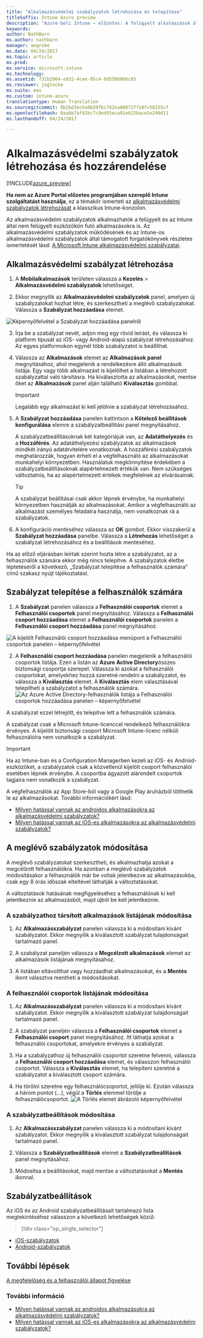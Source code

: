 ```yaml
---
title: "Alkalmazásvédelmi szabályzatok létrehozása és telepítése"
titleSuffix: Intune Azure preview
description: "Azure-beli Intune – előzetes: A felügyelt alkalmazások által használt céges adatok védelme Intune-os alkalmazásvédelmi szabályzatok segítségével."
keywords: 
author: NathBarn
ms.author: nathbarn
manager: angrobe
ms.date: 04/24/2017
ms.topic: article
ms.prod: 
ms.service: microsoft-intune
ms.technology: 
ms.assetid: f31b2964-e932-4cee-95c4-8d5506966c85
ms.reviewer: joglocke
ms.suite: ems
ms.custom: intune-azure
translationtype: Human Translation
ms.sourcegitcommit: 8b2bd3ecba0b597bc742ea08872ffe8fc58155cf
ms.openlocfilehash: 0aabb7af82bc7c9ed55eca91e615bace5e299d11
ms.lasthandoff: 04/24/2017

---
```


# <a name="how-to-create-and-assign-app-protection-policies"></a>Alkalmazásvédelmi szabályzatok létrehozása és hozzárendelése

[!INCLUDE[azure_preview](../includes/azure_preview.md)]

**Ha nem az Azure Portal előzetes programjában szereplő Intune szolgáltatást használja**, ez a témakör ismerteti az [alkalmazásvédelmi szabályzatok létrehozását](https://docs.microsoft.com/en-us/intune/deploy-use/create-and-deploy-mobile-app-management-policies-with-microsoft-intune) a klasszikus Intune-konzolon.

Az alkalmazásvédelmi szabályzatok alkalmazhatók a felügyelt és az Intune által nem felügyelt eszközökön futó alkalmazásokra is. Az alkalmazásvédelmi szabályzatok működésének és az Intune-os alkalmazásvédelmi szabályzatok által támogatott forgatókönyvek részletes ismertetését lásd: [A Microsoft Intune alkalmazásvédelmi szabályzatai](what-is-app-protection-policy.md).

##  <a name="create-an-app-protection-policy"></a>Alkalmazásvédelmi szabályzat létrehozása
1.  A **Mobilalkalmazások** területen válassza a **Kezelés** > **Alkalmazásvédelmi szabályzatok** lehetőséget.

2.  Ekkor megnyílik az **Alkalmazásvédelmi szabályzatok** panel, amelyen új szabályzatokat hozhat létre, és szerkesztheti a meglévő szabályzatokat. Válassza a **Szabályzat hozzáadása** elemet.

  ![Képernyőfelvétel a Szabályzat hozzáadása panelről](../media/app-protection-add-policy.png)

3.  Írja be a szabályzat nevét, adjon meg egy rövid leírást, és válassza ki platform típusát az iOS- vagy Android-alapú szabályzat létrehozásához. Az egyes platformokon egynél több szabályzatot is beállíthat.

4.  Válassza az **Alkalmazások** elemet az **Alkalmazások panel** megnyitásához, ahol megjelenik a rendelkezésre álló alkalmazások listája. Egy vagy több alkalmazást is kijelölhet a listában a létrehozott szabályzattal való társításra. Ha kiválasztotta az alkalmazásokat, mentse őket az **Alkalmazások** panel alján található **Kiválasztás** gombbal.

    > [!IMPORTANT]
    > Legalább egy alkalmazást ki kell jelölnie a szabályzat létrehozásához.

5.  A **Szabályzat hozzáadása** panelen kattintson a **Kötelező beállítások konfigurálása** elemre a szabályzatbeállítási panel megnyitásához.

    A szabályzatbeállításoknak két kategóriájuk van, az **Adatáthelyezés** és a **Hozzáférés**.  Az adatáthelyezési szabályzatok az alkalmazások mindkét irányú adatátvitelére vonatkoznak. A hozzáférési szabályzatok meghatározzák, hogyan érheti el a végfelhasználó az alkalmazásokat munkahelyi környezetben.
    Használatuk megkönnyítése érdekében a szabályzatbeállításoknak alapértelmezett értékük van. Nem szükséges változtatnia, ha az alapértelmezett értékek megfelelnek az elvárásainak.

    > [!TIP]
    > A szabályzat beállításai csak akkor lépnek érvénybe, ha munkahelyi környezetben használják az alkalmazásokat.  Amikor a végfelhasználó az alkalmazást személyes feladatra használja, nem vonatkoznak rá a szabályzatok.



6.  A konfiguráció mentéséhez válassza az **OK** gombot. Ekkor visszakerül a **Szabályzat hozzáadása** panelbe. Válassza a **Létrehozás** lehetőséget a szabályzat létrehozásához és a beállítások mentéséhez.


Ha az előző eljárásban leírtak szerint hozta létre a szabályzatot, az a felhasználók számára ekkor még nincs telepítve. A szabályzatok életbe léptetéséről a következő, „Szabályzat telepítése a felhasználók számára” című szakasz nyújt tájékoztatást.

## <a name="deploy-a-policy-to-users"></a>Szabályzat telepítése a felhasználók számára

1.  A **Szabályzat** panelen válassza a **Felhasználói csoportok** elemet a **Felhasználói csoportok** panel megnyitásához. Válassza a **Felhasználói csoport hozzáadása** elemet a **Felhasználói csoportok** panelen a **Felhasználói csoport hozzáadása** panel megnyitásához.

  ![A kijelölt Felhasználói csoport hozzáadása menüpont a Felhasználói csoportok panelen – képernyőfelvétel](../media/app-protection-policy-add-users.png)

2.  A **Felhasználói csoport hozzáadása** panelen megjelenik a felhasználói csoportok listája. Ezen a listán az **Azure Active Directory**összes biztonsági csoportja szerepel. Válassza ki azokat a felhasználói csoportokat, amelyekhez hozzá szeretné rendelni a szabályzatot, és válassza a **Kiválasztás** elemet. A **Kiválasztás** elem választásával telepítheti a szabályzatot a felhasználók számára.
  ![Az Azure Active Directory-felhasználók listája a Felhasználói csoportok hozzáadása panelen – képernyőfelvétel](../media/azure-ad-user-group-list.png)

A szabályzat ezzel létrejött, és telepítve lett a felhasználók számára.

A szabályzat csak a Microsoft Intune-licenccel rendelkező felhasználókra érvényes. A kijelölt biztonsági csoport Microsoft Intune-licenc nélküli felhasználóira nem vonatkozik a szabályzat.

>[!IMPORTANT]
> Ha az Intune-ban és a Configuration Managerben kezeli az iOS- és Android-eszközöket, a szabályzatok csak a közvetlenül kijelölt csoport felhasználói esetében lépnek érvénybe. A csoportba ágyazott alárendelt csoportok tagjaira nem vonatkozik a szabályzat.

A végfelhasználók az App Store-ból vagy a Google Play áruházból tölthetik le az alkalmazásokat. További információkért lásd:
* [Milyen hatással vannak az androidos alkalmazásokra az alkalmazásvédelmi szabályzatok?](app-protection-enabled-android-apps.md)
* [Milyen hatással vannak az iOS-es alkalmazásokra az alkalmazásvédelmi szabályzatok?](app-protection-enabled-ios-apps.md)

##  <a name="change-existing-policies"></a>A meglévő szabályzatok módosítása
A meglévő szabályzatokat szerkesztheti, és alkalmazhatja azokat a megcélzott felhasználókra. Ha azonban a meglévő szabályzatok módosításakor a felhasználók már be voltak jelentkezve az alkalmazásokba, csak egy 8 órás időszak elteltével láthatják a változtatásokat.

A változtatások hatásának megfigyeléséhez a felhasználónak ki kell jelentkeznie az alkalmazásból, majd újból be kell jelentkeznie.

### <a name="to-change-the-list-of-apps-associated-with-the-policy"></a>A szabályzathoz társított alkalmazások listájának módosítása

1.  Az **Alkalmazásszabályzat** panelen válassza ki a módosítani kívánt szabályzatot. Ekkor megnyílik a kiválasztott szabályzat tulajdonságait tartalmazó panel.

2.  A szabályzat paneljén válassza a **Megcélzott alkalmazások** elemet az alkalmazások listájának megnyitásához.

3.  A listában eltávolíthat vagy hozzáadhat alkalmazásokat, és a **Mentés** ikont választva mentheti a módosításokat.

### <a name="to-change-the-list-of-user-groups"></a>A felhasználói csoportok listájának módosítása

1.  Az **Alkalmazásszabályzat** panelen válassza ki a módosítani kívánt szabályzatot. Ekkor megnyílik a kiválasztott szabályzat tulajdonságait tartalmazó panel.

2.  A szabályzat paneljén válassza a **Felhasználói csoportok** elemet a **Felhasználói csoport** panel megnyitásához. Itt láthatja azokat a felhasználói csoportokat, amelyekre érvényes a szabályzat.

3.  Ha a szabályzathoz új felhasználói csoportot szeretne felvenni, válassza a **Felhasználói csoport hozzáadása** elemet, és válasszon felhasználói csoportot. Válassza a **Kiválasztás** elemet, ha telepíteni szeretné a szabályzatot a kiválasztott csoport számára.

4.  Ha törölni szeretne egy felhasználócsoportot, jelölje ki. Ezután válassza a három pontot (...), végül a **Törlés** elemmel törölje a felhasználócsoportot.
  ![A Törlés elemet ábrázoló képernyőfelvétel](../media/app-protection-policy-delete-user.png)

### <a name="to-change-policy-settings"></a>A szabályzatbeállítások módosítása

1.  Az **Alkalmazásszabályzat** panelen válassza ki a módosítani kívánt szabályzatot. Ekkor megnyílik a kiválasztott szabályzat tulajdonságait tartalmazó panel.


2.  Válassza a **Szabályzatbeállítások** elemet a **Szabályzatbeállítások** panel megnyitásához.

3.  Módosítsa a beállításokat, majd mentse a változtatásokat a **Mentés** ikonnal.

## <a name="policy-settings"></a>Szabályzatbeállítások
Az iOS és az Android szabályzatbeállításait tartalmazó lista megtekintéséhez válasszon a következő lehetőségek közül:

> [!div class="op_single_selector"]
- [iOS-szabályzatok](ios-app-protection-policy-settings.md)
- [Android-szabályzatok](android-app-protection-policy-settings.md)

## <a name="next-steps"></a>További lépések
[A megfelelőség és a felhasználói állapot figyelése](monitor-app-protection-policies-with-microsoft-intune.md)

### <a name="see-also"></a>További információ
* [Milyen hatással vannak az androidos alkalmazásokra az alkalmazásvédelmi szabályzatok?](app-protection-enabled-android-apps.md)
* [Milyen hatással vannak az iOS-es alkalmazásokra az alkalmazásvédelmi szabályzatok?](app-protection-enabled-ios-apps.md)

